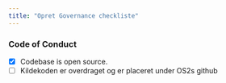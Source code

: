 ```yaml
---
title: "Opret Governance checkliste"
---
```


### Code of Conduct

- [X] Codebase is open source.
- [ ] Kildekoden er overdraget og er placeret under OS2s github